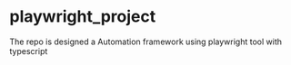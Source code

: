 # playwright_project
The repo is designed a Automation framework using playwright tool with typescript 
